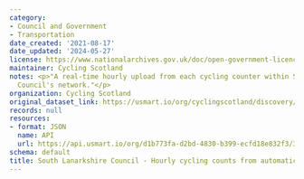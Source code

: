 ```yaml
---
category:
- Council and Government
- Transportation
date_created: '2021-08-17'
date_updated: '2024-05-27'
license: https://www.nationalarchives.gov.uk/doc/open-government-licence/version/3/
maintainer: Cycling Scotland
notes: <p>"A real-time hourly upload from each cycling counter within South Lanarkshire
  Council's network."</p>
organization: Cycling Scotland
original_dataset_link: https://usmart.io/org/cyclingscotland/discovery/discovery-view-detail/1ba7b643-860e-41c9-8798-106fff4720cf
records: null
resources:
- format: JSON
  name: API
  url: https://api.usmart.io/org/d1b773fa-d2bd-4830-b399-ecfd18e832f3/33d30786-3d9e-4513-b2d1-9a67a96c831d/1/urql
schema: default
title: South Lanarkshire Council - Hourly cycling counts from automatic cycling counters
---
```

